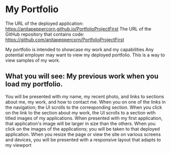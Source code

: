 # My Portfolio

The URL of the deployed application: https://anitapeppercorn.github.io/PortfolioProjectFirst
The URL of the GitHub repository that contains code: https://github.com/anitapeppercorn/PortfolioProjectFirst

My portfolio is intended to showcase my work and my capabilities 
Any potential employer may want to view my deployed portfolio. This is a way to view samples of my work.

## What you will see: My previous work when you load my portfolio. 
You will be presented with my name, my recent photo, and links to sections about me, my work, and how to contact me.
When you on one of the links in the navigation; the UI scrolls to the corresponding section.
When you click on the link to the section about my work, the UI scrolls to a section with titled images of my applications.
When presented with my first application, that application's image will be larger in size than the others.
When you click on the images of the applications; you will be taken to that deployed application.
When you resize the page or view the site on various screens and devices, you will be presented with a responsive layout that adapts to my viewport


